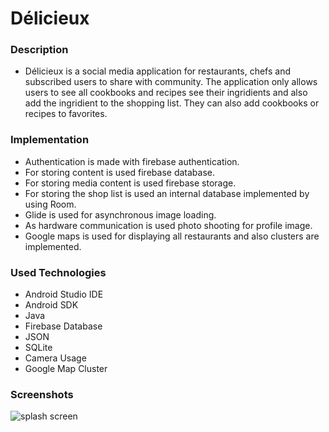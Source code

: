 # Délicieux

### Description
- Délicieux is a social media application for restaurants, chefs and subscribed users to share with community. The application only allows users to see all cookbooks and recipes see their ingridients and also add the ingridient to the shopping list. They can also add cookbooks or recipes to favorites.

### Implementation
- Authentication is made with firebase authentication. 
- For storing content is used firebase database.
- For storing media content is used firebase storage.
- For storing the shop list is used an internal database implemented by using Room.
- Glide is used for asynchronous image loading.
- As hardware communication is used photo shooting for profile image.
- Google maps is used for displaying all restaurants and also clusters are implemented.

### Used Technologies

- Android Studio IDE
- Android SDK
- Java
- Firebase Database
- JSON
- SQLite
- Camera Usage
- Google Map Cluster

### Screenshots
![splash screen](https://firebasestorage.googleapis.com/v0/b/delicieux-5b867.appspot.com/o/readme%2F106620068_930277620719004_1507321264358090538_n.jpg?alt=media&token=061e6dd1-e29a-45b9-9add-a6f1575d7a2b)

